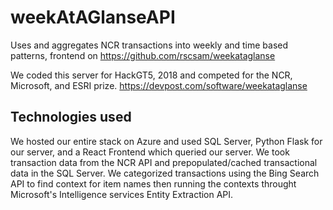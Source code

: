 # weekAtAGlanseAPI
Uses and aggregates NCR transactions into weekly and time based patterns, frontend on https://github.com/rscsam/weekataglanse

We coded this server for HackGT5, 2018 and competed for the NCR, Microsoft, and ESRI prize.
https://devpost.com/software/weekataglanse

## Technologies used
We hosted our entire stack on Azure and used SQL Server, Python Flask for our server, and a React Frontend which queried our server.
We took transaction data from the NCR API and prepopulated/cached transactional data in the SQL Server.
We categorized transactions using the Bing Search API to find context for item names then running the contexts throught Microsoft's Intelligence services Entity Extraction API.

